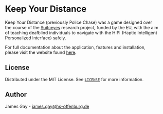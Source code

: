 # Keep Your Distance
Keep Your Distance (previously Police Chase) was a game designed over the course of the [Suitceyes](http://www.suitceyes.eu) research project, funded by the EU, with the aim of teaching deafblind individuals to navigate with the HIPI (Haptic Intelligent Personalized Interface) safely.

For full documentation about the application, features and installation, please visit the website found [here](https://affectivecognitiveinstitute.github.io/Keep-Your-Distance/).

## License
Distributed under the MIT License. See [`LICENSE`](LICENSE) for more information.

## Author
James Gay - james.gay@hs-offenburg.de